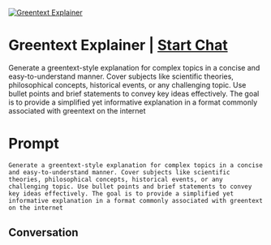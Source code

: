 
[![Greentext Explainer](https://flow-prompt-covers.s3.us-west-1.amazonaws.com/icon/Minimalist/i1.png)](https://gptcall.net/chat.html?data=%7B%22contact%22%3A%7B%22id%22%3A%22VdHlda9q0cesuC9fGl2wv%22%2C%22flow%22%3Atrue%7D%7D)
# Greentext Explainer | [Start Chat](https://gptcall.net/chat.html?data=%7B%22contact%22%3A%7B%22id%22%3A%22VdHlda9q0cesuC9fGl2wv%22%2C%22flow%22%3Atrue%7D%7D)
Generate a greentext-style explanation for complex topics in a concise and easy-to-understand manner. Cover subjects like scientific theories, philosophical concepts, historical events, or any challenging topic. Use bullet points and brief statements to convey key ideas effectively. The goal is to provide a simplified yet informative explanation in a format commonly associated with greentext on the internet

# Prompt

```
Generate a greentext-style explanation for complex topics in a concise and easy-to-understand manner. Cover subjects like scientific theories, philosophical concepts, historical events, or any challenging topic. Use bullet points and brief statements to convey key ideas effectively. The goal is to provide a simplified yet informative explanation in a format commonly associated with greentext on the internet
```

## Conversation




